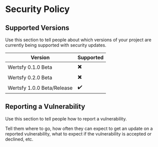 # Security Policy

## Supported Versions

Use this section to tell people about which versions of your project are
currently being supported with security updates.

| Version | Supported          |
| ------- | ------------------ |
| Wertsfy 0.1.0 Beta | ✖️ |
| Wertsfy 0.2.0 Beta | ✖️ |
| Wertsfy 1.0.0 Beta/Release | ✔️ |

## Reporting a Vulnerability

Use this section to tell people how to report a vulnerability.

Tell them where to go, how often they can expect to get an update on a
reported vulnerability, what to expect if the vulnerability is accepted or
declined, etc.
